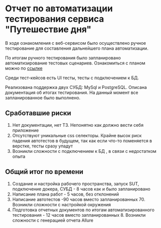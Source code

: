 # Отчет по автоматизации тестирования сервиса "Путешествие дня" #
В ходе ознакомления с веб-сервисом было осуществлено ручное тестирование для составления дальнейшего плана автоматизации.

По итогам ручного тестирования было запланировано автоматизирование тестовых сценариев. 
Ознакомиться с планом можно по [ссылке](https://github.com/Natali8686/Diplom/blob/master/Docs/Plan.md)

Среди тест-кейсов есть UI тесты, тесты с подключением к БД.

Реализована поддержка двух СУБД: MySql и PostgreSQL.
Описана документация об итогах тестирования.
На данный момент все запланированное было выполнено.
## Сработавшие риски
1. Нет документации, нет ТЗ. Непонятно как должно вести себя приложение
2. Отсутствуют уникальные css селекторы. Крайне высок риск падения автотестов в будущем, так как если что-то поменяется в верстке, тесты сразу упадут
3. Возникли сложности с подключением к БД , в связи с недостатком опыта
## Общий итог по времени
1. Создание и настройка рабочего пространства, запуск SUT, подключение докера, СУБД - 8 часов как и было запланировано
2. Написание плана работ - 5 часов, без отклонений
3. Написание автотестов -90 часов вместо запланированных 70. Возникли сложности с настройкой окружения
4. Подготовка отчетных документов по итогам автоматизированного тестирования - 12 часов вместо запланированных 8. Возникли сложности с генерацией отчета Allure
